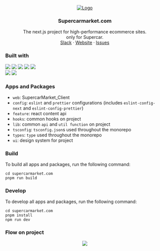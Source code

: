 <!-- PROJECT LOGO -->
<p align="center">
  <a href="https://github.com/SupercarMarket/supercarmarket.com">
   <img src="https://user-images.githubusercontent.com/66871265/222452055-2dab6a81-a856-418d-9508-c06bd52a4edc.png" alt="Logo">
  </a>

  <h3 align="center">Supercarmarket.com</h3>

  <p align="center">
    <span>
      The next.js project for high-performance ecommerce sites.
    </span>
    <br/>
    <span>
      only for Supercar.
    </span>
    <br />
    <a href="https://supercar-market.vercel.app/">Slack</a>
    ·
    <a href="https://supercar-market.vercel.app/">Website</a>
    ·
    <a href="https://github.com/SupercarMarket/supercarmarket.com/issues">Issues</a>
  </p>
</p>

### Built with

<img src="https://img.shields.io/badge/Next.JS-000000?style=for-the-badge&logo=Next.js&logoColor=white">

<img src="https://img.shields.io/badge/Next_Auth-000000?style=for-the-badge&logo=Next.js&logoColor=white">

<img src="https://img.shields.io/badge/Styled_Components-3E3E3E?style=for-the-badge&logo=react_hook_form&logoColor=white">

<img src="https://img.shields.io/badge/Tanstack_Query-EF4444?style=for-the-badge&logo=recoil&logoColor=white">

<img src="https://img.shields.io/badge/React_Hook_Form-EC5A90?style=for-the-badge&logo=react_hook_form&logoColor=white">

<br />

<img src="https://img.shields.io/badge/Turborepo-000000?style=for-the-badge&logo=react_hook_form&logoColor=white">

<img src="https://img.shields.io/badge/Typescript-3278C6?style=for-the-badge&logo=react_hook_form&logoColor=white">

### Apps and Packages

- `web`: SupercarMarket_Client
- `config`: `eslint` and `prettier` configurations (includes `eslint-config-next` and `eslint-config-prettier`)
- `feature`: react content api
- `hooks`: common hooks on project
- `lib`: common `api` and `util function` on project
- `tsconfig`: `tsconfig.json`s used throughout the monorepo
- `types`: `type` used throughout the monorepo
- `ui`: design system for project

### Build

To build all apps and packages, run the following command:

```
cd supercarmarket.com
pnpm run build
```

### Develop

To develop all apps and packages, run the following command:

```
cd supercarmarket.com
pnpm install
npm run dev
```

### Flow on project

<p align="center">
  <img src="https://user-images.githubusercontent.com/66871265/222483250-a685fac2-8f62-4f00-8346-f92d084732e9.png">
</p>

